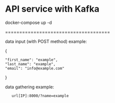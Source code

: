# API service with Kafka

docker-compose up -d

=====================================

data input (with POST method) example:   

{

    "first_name": "example",
    "last_name": "example",
    "email": "info@example.com"

}



data gathering example:


       url[IP]:8000/?name=example



